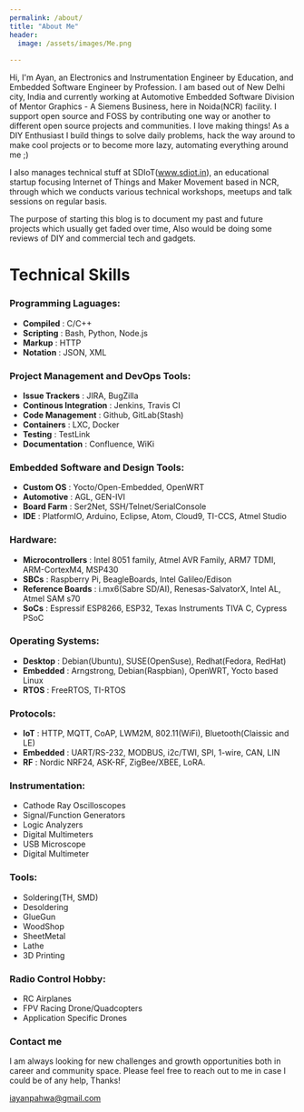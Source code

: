 ```yaml
---
permalink: /about/
title: "About Me"
header:
  image: /assets/images/Me.png
  
---
```


Hi, I'm Ayan, an Electronics and Instrumentation Engineer by Education, and Embedded Software Engineer by Profession. I am based out of New Delhi city, India and currently working at Automotive Embedded Software Division of Mentor Graphics - A Siemens Business, here in Noida(NCR) facility. I support open source and FOSS by contributing one way or another to different open source projects and communities. I love making things! As a DIY Enthusiast I build things to solve daily problems, hack the way around to make cool projects or to become more lazy, automating everything around me ;)

I also manages technical stuff at SDIoT(www.sdiot.in), an educational startup focusing Internet of Things and Maker Movement based in NCR, through which we conducts various technical workshops, meetups and talk sessions on regular basis.

The purpose of starting this blog is to document my past and future projects which usually get faded over time, Also would be doing some reviews of DIY and commercial tech and gadgets.


# Technical Skills

### Programming Laguages:

* **Compiled**              : C/C++
* **Scripting**             : Bash, Python, Node.js
* **Markup**                : HTTP
* **Notation**              : JSON, XML

### Project Management and DevOps Tools:

* **Issue Trackers**        : JIRA, BugZilla
* **Continous Integration** : Jenkins, Travis CI
* **Code Management**       : Github, GitLab(Stash)
* **Containers**            : LXC, Docker
* **Testing**               : TestLink
* **Documentation**         : Confluence, WiKi

### Embedded Software and Design Tools:

* **Custom OS**             : Yocto/Open-Embedded, OpenWRT
* **Automotive**            : AGL, GEN-IVI
* **Board Farm**            : Ser2Net, SSH/Telnet/SerialConsole
* **IDE**                   : PlatformIO, Arduino, Eclipse, Atom, Cloud9, TI-CCS, Atmel Studio

### Hardware:

* **Microcontrollers**      : Intel 8051 family, Atmel AVR Family, ARM7 TDMI, ARM-CortexM4, MSP430
* **SBCs**                  : Raspberry Pi, BeagleBoards, Intel Galileo/Edison
* **Reference Boards**      : i.mx6(Sabre SD/AI), Renesas-SalvatorX, Intel AL, Atmel SAM s70
* **SoCs**                  : Espressif ESP8266, ESP32, Texas Instruments TIVA C, Cypress PSoC

### Operating Systems:

* **Desktop**               : Debian(Ubuntu), SUSE(OpenSuse), Redhat(Fedora, RedHat)
* **Embedded**              : Arngstrong, Debian(Raspbian), OpenWRT, Yocto based Linux
* **RTOS**                  : FreeRTOS, TI-RTOS

### Protocols:

* **IoT**                   : HTTP, MQTT, CoAP, LWM2M, 802.11(WiFi), Bluetooth(Claissic and LE)
* **Embedded**              : UART/RS-232, MODBUS, i2c/TWI, SPI, 1-wire, CAN, LIN
* **RF**                    : Nordic NRF24, ASK-RF, ZigBee/XBEE, LoRA.


### Instrumentation:

* Cathode Ray Oscilloscopes
* Signal/Function Generators
* Logic Analyzers
* Digital Multimeters
* USB Microscope
* Digital Multimeter

### Tools:

* Soldering(TH, SMD)
* Desoldering
* GlueGun
* WoodShop
* SheetMetal
* Lathe 
* 3D Printing

### Radio Control Hobby:

* RC Airplanes
* FPV Racing Drone/Quadcopters
* Application Specific Drones

### Contact me

I am always looking for new challenges and growth opportunities both in career and community space. Please feel free to reach out to me in case I could be of any help, Thanks!

[iayanpahwa@gmail.com](mailto:iayanpahwa@gmail.com)